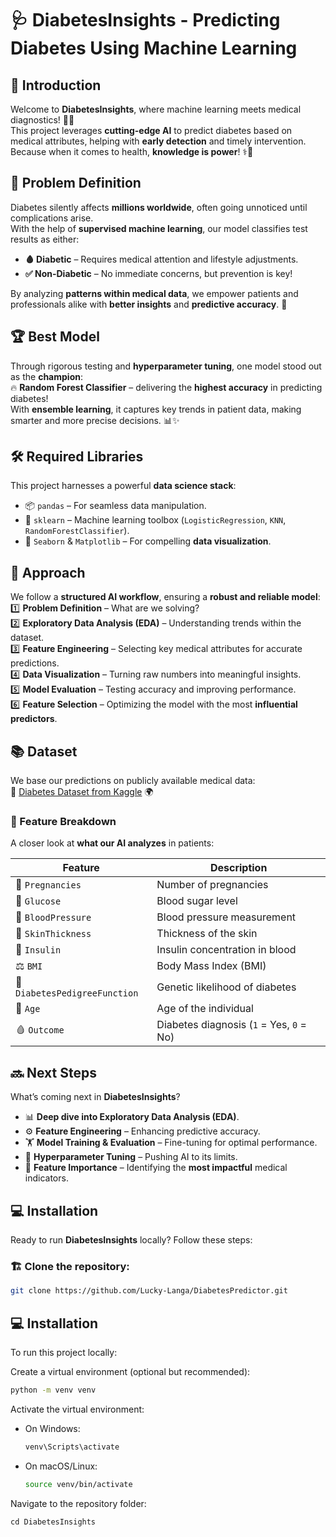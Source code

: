 # 🩺 DiabetesInsights - Predicting Diabetes Using Machine Learning

## 🚀 Introduction
Welcome to **DiabetesInsights**, where machine learning meets medical diagnostics! 🧠💡  
This project leverages **cutting-edge AI** to predict diabetes based on medical attributes, helping with **early detection** and timely intervention. Because when it comes to health, **knowledge is power**! ⚕️💪

## 🎯 Problem Definition
Diabetes silently affects **millions worldwide**, often going unnoticed until complications arise.  
With the help of **supervised machine learning**, our model classifies test results as either:
- **🩸 Diabetic** – Requires medical attention and lifestyle adjustments.
- **✅ Non-Diabetic** – No immediate concerns, but prevention is key!

By analyzing **patterns within medical data**, we empower patients and professionals alike with **better insights** and **predictive accuracy**. 🚀

## 🏆 Best Model
Through rigorous testing and **hyperparameter tuning**, one model stood out as the **champion**:  
🔥 **Random Forest Classifier** – delivering the **highest accuracy** in predicting diabetes!  
With **ensemble learning**, it captures key trends in patient data, making smarter and more precise decisions. 📊✨

## 🛠 Required Libraries
This project harnesses a powerful **data science stack**:
- 📦 `pandas` – For seamless data manipulation.
- 🤖 `sklearn` – Machine learning toolbox (`LogisticRegression`, `KNN`, `RandomForestClassifier`).
- 🎨 `Seaborn` & `Matplotlib` – For compelling **data visualization**.

## 🔎 Approach
We follow a **structured AI workflow**, ensuring a **robust and reliable model**:
1️⃣ **Problem Definition** – What are we solving?  
2️⃣ **Exploratory Data Analysis (EDA)** – Understanding trends within the dataset.  
3️⃣ **Feature Engineering** – Selecting key medical attributes for accurate predictions.  
4️⃣ **Data Visualization** – Turning raw numbers into meaningful insights.  
5️⃣ **Model Evaluation** – Testing accuracy and improving performance.  
6️⃣ **Feature Selection** – Optimizing the model with the most **influential predictors**.  

## 📚 Dataset
We base our predictions on publicly available medical data:  
📂 [Diabetes Dataset from Kaggle](https://www.kaggle.com/datasets) 🌍  

### 📝 Feature Breakdown
A closer look at **what our AI analyzes** in patients:

| Feature                       | Description                              |
| ----------------------------- | ---------------------------------------- |
| 🏥 `Pregnancies`              | Number of pregnancies                    |
| 🍬 `Glucose`                  | Blood sugar level                        |
| 💓 `BloodPressure`            | Blood pressure measurement               |
| 📏 `SkinThickness`            | Thickness of the skin                    |
| 💉 `Insulin`                  | Insulin concentration in blood           |
| ⚖️ `BMI`                      | Body Mass Index (BMI)                    |
| 🧬 `DiabetesPedigreeFunction` | Genetic likelihood of diabetes           |
| 🎂 `Age`                      | Age of the individual                    |
| 🩸 `Outcome`                  | Diabetes diagnosis (`1` = Yes, `0` = No) |

## 🔜 Next Steps
What’s coming next in **DiabetesInsights**?  
- 📊 **Deep dive into Exploratory Data Analysis (EDA)**.  
- ⚙️ **Feature Engineering** – Enhancing predictive accuracy.  
- 🏋️ **Model Training & Evaluation** – Fine-tuning for optimal performance.  
- 🔧 **Hyperparameter Tuning** – Pushing AI to its limits.  
- 🏅 **Feature Importance** – Identifying the **most impactful** medical indicators.  

## 💻 Installation
Ready to run **DiabetesInsights** locally? Follow these steps:

### 🏗 Clone the repository:
```sh
git clone https://github.com/Lucky-Langa/DiabetesPredictor.git
```
## 💻 Installation

To run this project locally:


Create a virtual environment (optional but recommended):

```sh
python -m venv venv
````

Activate the virtual environment:

- On Windows:
  ```sh
  venv\Scripts\activate
  ```
- On macOS/Linux:
  ```sh
  source venv/bin/activate
  ```

Navigate to the repository folder:

```
cd DiabetesInsights
```



